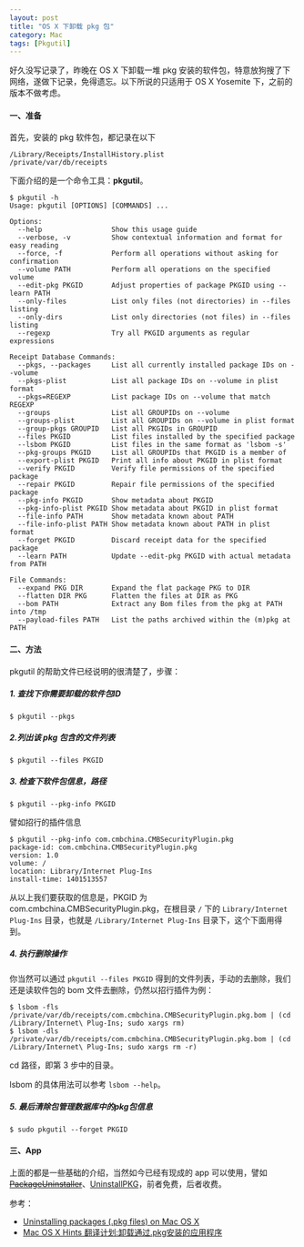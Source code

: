 ```yaml
---
layout: post
title: "OS X 下卸载 pkg 包"
category: Mac
tags: [Pkgutil]
---
```


好久没写记录了，昨晚在 OS X 下卸载一堆 pkg 安装的软件包，特意放狗搜了下网络，遂做下记录，免得遗忘。以下所说的只适用于 OS X Yosemite 下，之前的版本不做考虑。

#### 一、准备

首先，安装的 pkg 软件包，都记录在以下

    /Library/Receipts/InstallHistory.plist
    /private/var/db/receipts

<!-- more -->
下面介绍的是一个命令工具：**pkgutil**。

```console
$ pkgutil -h
Usage: pkgutil [OPTIONS] [COMMANDS] ...

Options:
  --help                 Show this usage guide
  --verbose, -v          Show contextual information and format for easy reading
  --force, -f            Perform all operations without asking for confirmation
  --volume PATH          Perform all operations on the specified volume
  --edit-pkg PKGID       Adjust properties of package PKGID using --learn PATH
  --only-files           List only files (not directories) in --files listing
  --only-dirs            List only directories (not files) in --files listing
  --regexp               Try all PKGID arguments as regular expressions

Receipt Database Commands:
  --pkgs, --packages     List all currently installed package IDs on --volume
  --pkgs-plist           List all package IDs on --volume in plist format
  --pkgs=REGEXP          List package IDs on --volume that match REGEXP
  --groups               List all GROUPIDs on --volume
  --groups-plist         List all GROUPIDs on --volume in plist format
  --group-pkgs GROUPID   List all PKGIDs in GROUPID
  --files PKGID          List files installed by the specified package
  --lsbom PKGID          List files in the same format as 'lsbom -s'
  --pkg-groups PKGID     List all GROUPIDs that PKGID is a member of
  --export-plist PKGID   Print all info about PKGID in plist format
  --verify PKGID         Verify file permissions of the specified package
  --repair PKGID         Repair file permissions of the specified package
  --pkg-info PKGID       Show metadata about PKGID
  --pkg-info-plist PKGID Show metadata about PKGID in plist format
  --file-info PATH       Show metadata known about PATH
  --file-info-plist PATH Show metadata known about PATH in plist format
  --forget PKGID         Discard receipt data for the specified package
  --learn PATH           Update --edit-pkg PKGID with actual metadata from PATH

File Commands:
  --expand PKG DIR       Expand the flat package PKG to DIR
  --flatten DIR PKG      Flatten the files at DIR as PKG
  --bom PATH             Extract any Bom files from the pkg at PATH into /tmp
  --payload-files PATH   List the paths archived within the (m)pkg at PATH
```

#### 二、方法

pkgutil 的帮助文件已经说明的很清楚了，步骤：

##### 1. 查找下你需要卸载的软件包ID

```console
$ pkgutil --pkgs
```

##### 2.列出该 pkg 包含的文件列表

```console
$ pkgutil --files PKGID
```

##### 3. 检查下软件包信息，路径

```console
$ pkgutil --pkg-info PKGID
```

譬如招行的插件信息

```console
$ pkgutil --pkg-info com.cmbchina.CMBSecurityPlugin.pkg
package-id: com.cmbchina.CMBSecurityPlugin.pkg
version: 1.0
volume: /
location: Library/Internet Plug-Ins
install-time: 1401513557
```

从以上我们要获取的信息是，PKGID 为 com.cmbchina.CMBSecurityPlugin.pkg，在根目录 `/` 下的 `Library/Internet Plug-Ins` 目录，也就是 `/Library/Internet Plug-Ins` 目录下，这个下面用得到。

##### 4. 执行删除操作

你当然可以通过 `pkgutil --files PKGID` 得到的文件列表，手动的去删除，我们还是读软件包的 bom 文件去删除，仍然以招行插件为例：

```console
$ lsbom -fls  /private/var/db/receipts/com.cmbchina.CMBSecurityPlugin.pkg.bom | (cd /Library/Internet\ Plug-Ins; sudo xargs rm)
$ lsbom -dls  /private/var/db/receipts/com.cmbchina.CMBSecurityPlugin.pkg.bom | (cd /Library/Internet\ Plug-Ins; sudo xargs rm -r)
```

cd 路径，即第 3 步中的目录。

lsbom 的具体用法可以参考 `lsbom --help`。

##### 5. 最后清除包管理数据库中的pkg包信息

```console
$ sudo pkgutil --forget PKGID
```

#### 三、App

上面的都是一些基础的介绍，当然如今已经有现成的 app 可以使用，譬如 <del>[PackageUninstaller](https://github.com/hewigovens/PackageUninstaller)</del>、[UninstallPKG](http://www.corecode.at/uninstallpkg/)，前者免费，后者收费。

参考：

- [Uninstalling packages (.pkg files) on Mac OS X](https://wincent.com/wiki/Uninstalling_packages_\(.pkg_files\)_on_Mac_OS_X)
- [Mac OS X Hints 翻译计划:卸载通过.pkg安装的应用程序](http://www.macfans.com.cn/forum.php?mod=viewthread&tid=216065)
